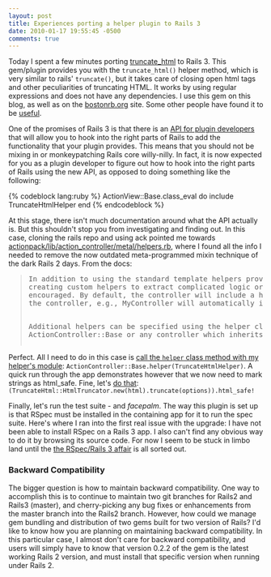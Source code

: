 ```yaml
---
layout: post
title: Experiences porting a helper plugin to Rails 3
date: 2010-01-17 19:55:45 -0500
comments: true
---
```


Today I spent a few minutes porting [truncate_html](http://github.com/hgimenez/truncate_html) to Rails 3. This gem/plugin provides you with the `truncate_html()` helper method, which is very similar to rails' `truncate()`, but it takes care of closing open html tags and other peculiarities of truncating HTML. It works by using regular expressions and does not have any dependencies. I use this gem on this blog, as well as on the [bostonrb.org](http://bostonrb.org) site. Some other people have found it to be [useful](http://twitter.com/dolzenko/status/6428360551).

One of the promises of Rails 3 is that there is an [API for plugin developers](http://www.engineyard.com/blog/2010/rails-and-merb-merge-plugin-api-part-3-of-6/) that will allow you to hook into the right parts of Rails to add the functionality that your plugin provides. This means that you should not be mixing in or monkeypatching Rails core willy-nilly. In fact, it is now expected for you as a plugin developer to figure out how to hook into the right parts of Rails using the new API, as opposed to doing something like the following:

{% codeblock lang:ruby %}
ActionView::Base.class_eval do
  include TruncateHtmlHelper
end
{% endcodeblock %}

At this stage, there isn't much documentation around what the API actually is. But this shouldn't stop you from investigating and finding out. In this case, cloning the rails repo and using ack pointed me towards [actionpack/lib/action_controller/metal/helpers.rb](http://github.com/rails/rails/blob/master/actionpack/lib/action_controller/metal/helpers.rb#L6-39), where I found all the info I needed to remove the now outdated meta-programmed mixin technique of the dark Rails 2 days. From the docs:

<blockquote><pre>
In addition to using the standard template helpers provided in the Rails framework,
creating custom helpers to extract complicated logic or reusable functionality is strongly
encouraged. By default, the controller will include a helper whose name matches that of
the controller, e.g., MyController will automatically include MyHelper.

Additional helpers can be specified using the helper class method in
ActionController::Base or any controller which inherits from it.
</pre></blockquote>

Perfect. All I need to do in this case is [call the `helper` class method with my helper's module](http://github.com/hgimenez/truncate_html/commit/5a33e52db3297a1b35af224d468636e2e68ecdc4): <code>ActionController::Base.helper(TruncateHtmlHelper)</code>. A quick run through the app demonstrates however that we now need to mark strings as html_safe. Fine, let's [do that](http://github.com/hgimenez/truncate_html/commit/7539b71f3c572f81ed890d2a9e9156ff51408e2b): <code> (TruncateHtml::HtmlTruncator.new(html).truncate(options)).html_safe!</code>

Finally, let's run the test suite - and *facepalm*. The way this plugin is set up is that RSpec must be installed in the containing app for it to run the spec suite. Here's where I ran into the first real issue with the upgrade: I have not been able to install RSpec on a Rails 3 app. I also can't find any obvious way to do it by browsing its source code. For now I seem to be stuck in limbo land until the [the RSpec/Rails 3 affair](http://blog.davidchelimsky.net/2010/01/12/rspec-2-and-rails-3/) is all sorted out.

### Backward Compatibility

The bigger question is how to maintain backward compatibility. One way to accomplish this is to continue to maintain two git branches for Rails2 and Rails3 (master), and cherry-picking any bug fixes or enhancements from the master branch into the Rails2 branch. However, how could we manage gem bundling and distribution of two gems built for two version of Rails? I'd like to know how you are planning on maintaining backward compatibility. In this particular case, I almost don't care for backward compatibility, and users will simply have to know that version 0.2.2 of the gem is the latest working Rails 2 version, and must install that specific version when running under Rails 2.
